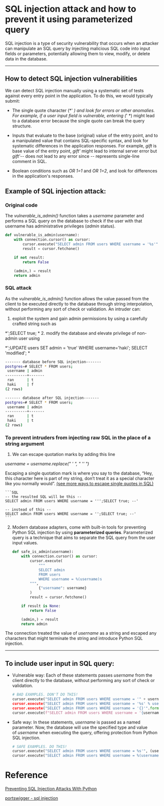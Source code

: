 # SQL injection attack and how to prevent it using parameterized query

SQL injection is a type of security vulnerability that occurs when an attacker can manipulate an SQL query by injecting malicious SQL code into input fields or parameters, potentially allowing them to view, modify, or delete data in the database.

---

## How to detect SQL injection vulnerabilities 
We can detect SQL injection manually using a systematic set of tests against every entry point in the application. To do this, we would typically submit:

- The single quote character (*' *) and look for errors or other anomalies. For example, if a user input field is vulnerable, entering (*' *)  might lead to a database error because the single quote can break the query structure.

- Inputs that evaluate to the base (original) value of the entry point, and to a manipulated value that contains SQL-specific syntax, and look for systematic differences in the application responses. For example, *gift* is base value of the entry point, *gift'* might lead to internal server error but *gift'--* does not lead to any error since *--* represents single-line comment in SQL.

- Boolean conditions such as *OR 1=1* and *OR 1=2*, and look for differences in the application's responses.

## Example of SQL injection attack:

### Original code

The *vulnerable_is_admin()* function takes a *username* parameter and performs a SQL query on the database to check if the user with that username has administrative privileges (*admin* status).

```PYTHON
def vulnerable_is_admin(username):
    with connection.cursor() as cursor:
        cursor.execute("SELECT admin FROM users WHERE username = '%s'" % username)
        result = cursor.fetchone()

    if not result:
        return False

    (admin,) = result
    return admin
```

### SQL attack
As the *vulnerable_is_admin()* function allows the value passed from the client to be executed directly to the database through string interpolation, without performing any sort of check or validation. An intruder can:

1. exploit the system and gain admin permissions by using a carefully crafted string such as 
  
  *';SELECT true; *
2. modify the database and elevate privilege of non-admin user using 

  *';UPDATE users SET admin = 'true' WHERE username='haki'; SELECT 'modified'; *

  ```BASH
  ------- database before SQL injection-------
  postgres=# SELECT * FROM users;
   username | admin
  ----------+-------
   ran      | t
   haki     | f
  (2 rows)
  
  ------- database after SQL injection-------
  postgres=# SELECT * FROM users;
   username | admin
  ----------+-------
   ran      | t
   haki     | t
  (2 rows)
  ```

### To prevent intruders from injecting raw SQL in the place of a string argument
1. We can escape quotation marks by adding this line 

  *username = username.replace(" ' ", " '' ")* 

  Escaping a single quotation mark is where you say to the database, “Hey, this character here is part of my string, don’t treat it as a special character like you normally would”. [(see more ways to escape single quotes in SQL)](https://www.databasestar.com/sql-escape-single-quote/#:~:text=The%20simplest%20method%20to%20escape,Server%2C%20MySQL%2C%20and%20PostgreSQL.)
	  
    ```SQL
    -- the resulted SQL will be this --
    SELECT admin FROM users WHERE username = ''';SELECT true; --'

    -- instead of this --
    SELECT admin FROM users WHERE username = '';SELECT true; --'
    ```

2. Modern database adapters, come with built-in tools for preventing Python SQL injection by using **parameterized queries**. Parameterized query is a technique that aims to separate the SQL query from the user input values.

    ```PYTHON
    def safe_is_admin(username):
        with connection.cursor() as cursor:
            cursor.execute(
                """
                SELECT admin
                FROM users
                WHERE username = %(username)s
            """,
                {"username": username}
            )
            result = cursor.fetchone()

        if result is None:
            return False

        (admin,) = result
        return admin
    ```

  The connection treated the value of *username* as a string and escaped any characters that might terminate the string and introduce Python SQL injection.

---

## To include user input in SQL query:

- Vulnerable way: Each of these statements passes *username* from the client directly to the database, without performing any sort of check or validation.

    ```PYTHON
    # BAD EXAMPLES. DON'T DO THIS!
    cursor.execute("SELECT admin FROM users WHERE username = '" + username + '");
    cursor.execute("SELECT admin FROM users WHERE username = '%s' % username);
    cursor.execute("SELECT admin FROM users WHERE username = '{}'".format(username));
    cursor.execute(f"SELECT admin FROM users WHERE username = '{username}'");
    ```

- Safe way: In these statements, *username* is passed as a named parameter. Now, the database will use the specified type and value of *username* when executing the query, offering protection from Python SQL injection.
	
    ```PYTHON
    # SAFE EXAMPLES. DO THIS!
    cursor.execute("SELECT admin FROM users WHERE username = %s'", (username, ));
    cursor.execute("SELECT admin FROM users WHERE username = %(username)s", {'username': username});
    ```

# Reference
[Preventing SQL Injection Attacks With Python](https://realpython.com/prevent-python-sql-injection/#exploiting-query-parameters-with-python-sql-injection)

[portswigger - sql injection](https://portswigger.net/web-security/sql-injection#retrieving-hidden-data)